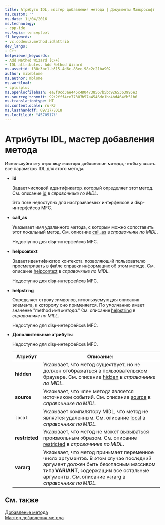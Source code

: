 ```yaml
---
title: Атрибуты IDL, мастер добавления метода | Документы Майкрософт
ms.custom: ''
ms.date: 11/04/2016
ms.technology:
- cpp-ide
ms.topic: conceptual
f1_keywords:
- vc.codewiz.method.idlattrib
dev_langs:
- C++
helpviewer_keywords:
- Add Method Wizard [C++]
- IDL attributes, Add Method Wizard
ms.assetid: f80c3bc1-b515-4d6c-83ee-98c2c21ba902
author: mikeblome
ms.author: mblome
ms.workload:
- cplusplus
ms.openlocfilehash: ea2f0cd3ae445c4804738567b5bd9265363995e3
ms.sourcegitcommit: 92f2fff4ce77387b57a4546de1bd4bd464fb51b6
ms.translationtype: HT
ms.contentlocale: ru-RU
ms.lasthandoff: 09/17/2018
ms.locfileid: "45705176"
---
```

# <a name="idl-attributes-add-method-wizard"></a>Атрибуты IDL, мастер добавления метода
Используйте эту страницу мастера добавления метода, чтобы указать все параметры IDL для этого метода.  
  
- **id**

   Задает числовой идентификатор, который определяет этот метод. См. описание [id](/windows/desktop/Midl/id) в *справочнике по MIDL*.  
  
   Это поле недоступно для настраиваемых интерфейсов и disp-интерфейсов MFC.  
  
- **call_as**

   Указывает имя удаленного метода, с которым можно сопоставить этот локальный метод. См. описание [call_as](/windows/desktop/Midl/call-as) в *справочнике по MIDL*.  
  
   Недоступно для disp-интерфейсов MFC.  
  
- **helpcontext**

   Задает идентификатор контекста, позволяющий пользователю просматривать в файле справки информацию об этом методе. См. описание [helpcontext](/windows/desktop/Midl/helpcontext) в *справочнике по MIDL*.  
  
   Недоступно для disp-интерфейсов MFC.  
  
- **helpstring**

   Определяет строку символов, используемую для описания элемента, к которому оно применяется. По умолчанию имеет значение "method *имя метода*." См. описание [helpstring](/windows/desktop/Midl/helpstring) в *справочнике по MIDL*.  
  
   Недоступно для disp-интерфейсов MFC.  
  
- **Дополнительные атрибуты**

   Недоступно для disp-интерфейсов MFC.  
  
   |Атрибут|Описание:|  
   |---------------|-----------------|  
   |**hidden**|Указывает, что метод существует, но не должен отображаться в пользовательском браузере. См. описание [hidden](/windows/desktop/Midl/hidden) в *справочнике по MIDL*.|  
   |**source**|Указывает, что член метода является источником событий. См. описание [source](/windows/desktop/Midl/source) в *справочнике по MIDL*.|  
   |`local`|Указывает компилятору MIDL, что метод не является удаленным. См. описание [local](/windows/desktop/Midl/local) в *справочнике по MIDL*.|  
   |**restricted**|Указывает, что метод не может вызываться произвольным образом. См. описание [restricted](/windows/desktop/Midl/restricted) в *справочнике по MIDL*.|  
   |**vararg**|Указывает, что метод принимает переменное число аргументов. В этом случае последний аргумент должен быть безопасным массивом типа **VARIANT**, содержащим все остальные аргументы. См. описание [vararg](/windows/desktop/Midl/vararg) в *справочнике по MIDL*.|  
  
## <a name="see-also"></a>См. также  
 [Добавление метода](../ide/adding-a-method-visual-cpp.md)   
 [Мастер добавления метода](../ide/add-method-wizard.md)